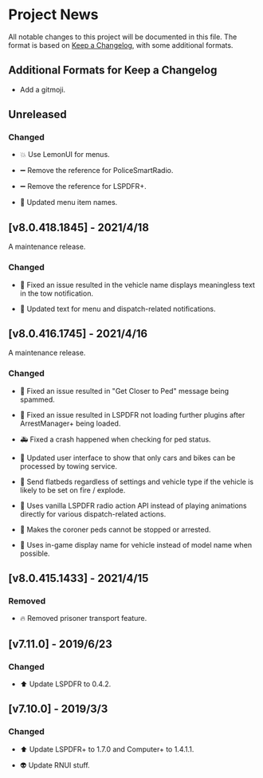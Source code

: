 # Project News

All notable changes to this project will be documented in this file.
The format is based on [Keep a Changelog](https://keepachangelog.com/en/1.0.0/), with some additional formats.

## Additional Formats for Keep a Changelog

* Add a gitmoji.

## Unreleased

### Changed

* :boom: Use LemonUI for menus.

* :heavy_minus_sign: Remove the reference for PoliceSmartRadio.

* :heavy_minus_sign: Remove the reference for LSPDFR+.

* :busts_in_silhouette: Updated menu item names.

## [v8.0.418.1845] - 2021/4/18

A maintenance release.

### Changed

* :bug: Fixed an issue resulted in the vehicle name displays meaningless text in the tow notification.

* :speech_balloon: Updated text for menu and dispatch-related notifications.

## [v8.0.416.1745] - 2021/4/16

A maintenance release.

### Changed

* :bug: Fixed an issue resulted in "Get Closer to Ped" message being spammed.

* :bug: Fixed an issue resulted in LSPDFR not loading further plugins after ArrestManager+ being loaded.

* :ambulance: Fixed a crash happened when checking for ped status.

* :busts_in_silhouette: Updated user interface to show that only cars and bikes can be processed by towing service.

* :busts_in_silhouette: Send flatbeds regardless of settings and vehicle type if the vehicle is likely to be set on fire / explode.

* :busts_in_silhouette: Uses vanilla LSPDFR radio action API instead of playing animations directly for various dispatch-related actions.

* :busts_in_silhouette: Makes the coroner peds cannot be stopped or arrested.

* :busts_in_silhouette: Uses in-game display name for vehicle instead of model name when possible.

## [v8.0.415.1433] - 2021/4/15

### Removed

* :fire: Removed prisoner transport feature.

## [v7.11.0] - 2019/6/23

### Changed

* :arrow_up: Update LSPDFR to 0.4.2.

## [v7.10.0] - 2019/3/3

### Changed

* :arrow_up: Update LSPDFR+ to 1.7.0 and Computer+ to 1.4.1.1.

* :alien: Update RNUI stuff.


